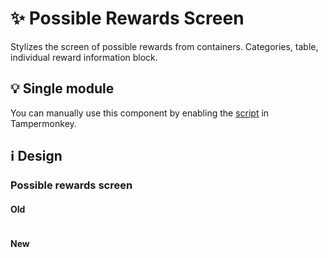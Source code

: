 # :sparkles: Possible Rewards Screen

Stylizes the screen of possible rewards from containers. Categories, table, individual reward information block.

## :bulb: Single module

You can manually use this component by enabling the [script](https://github.com/OrakomoRi/Severitium/blob/main/src/Containers/PossibleRewardsScreen/PossibleRewardsScreen.user.js?raw=true) in Tampermonkey.

## :information_source: Design

### Possible rewards screen

#### Old

![]()

#### New

![]()